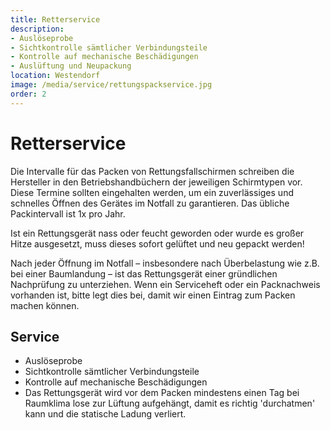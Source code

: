 ```yaml
---
title: Retterservice
description:
- Auslöseprobe
- Sichtkontrolle sämtlicher Verbindungsteile
- Kontrolle auf mechanische Beschädigungen
- Auslüftung und Neupackung 
location: Westendorf
image: /media/service/rettungspackservice.jpg
order: 2
---
```


# Retterservice

Die Intervalle für das Packen von Rettungsfallschirmen schreiben die Hersteller in den Betriebshandbüchern der jeweiligen Schirmtypen vor. Diese Termine sollten eingehalten werden, um ein zuverlässiges und schnelles Öffnen des Gerätes im Notfall zu garantieren. Das übliche Packintervall ist 1x pro Jahr.

Ist ein Rettungsgerät nass oder feucht geworden oder wurde es großer Hitze ausgesetzt, muss dieses sofort gelüftet und neu gepackt werden!

Nach jeder Öffnung im Notfall – insbesondere nach Überbelastung wie z.B. bei einer Baumlandung – ist das Rettungsgerät einer gründlichen Nachprüfung zu unterziehen. Wenn ein Serviceheft oder ein Packnachweis vorhanden ist, bitte legt dies bei, damit wir einen Eintrag zum Packen machen können.


## Service

- Auslöseprobe
- Sichtkontrolle sämtlicher Verbindungsteile
- Kontrolle auf mechanische Beschädigungen
- Das Rettungsgerät wird vor dem Packen mindestens einen Tag bei Raumklima lose zur Lüftung aufgehängt, damit es richtig 'durchatmen' kann und die statische Ladung verliert.


<ContentImageGallery path="/media/service/rettungspackservicek/"/>
